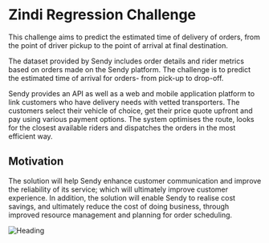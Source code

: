# Zindi Regression Challenge

This challenge aims to predict the estimated time of delivery of orders, from the point of driver pickup to the point of arrival at final destination.

The dataset provided by Sendy includes order details and rider metrics based on orders made on the Sendy platform. The challenge is to predict the estimated time of arrival for orders- from pick-up to drop-off.

Sendy provides an API as well as a web and mobile application platform to link customers who have delivery needs with vetted transporters. The customers select their vehicle of choice, get their price quote upfront and pay using various payment options. The system optimises the route, looks for the closest available riders and dispatches the orders in the most efficient way.

## Motivation

The solution will help Sendy enhance customer communication and improve the reliability of its service; which will ultimately improve customer experience. In addition, the solution will enable Sendy to realise cost savings, and ultimately reduce the cost of doing business, through improved resource management and planning for order scheduling.

![Heading](https://cdn1.vc4a.com/media/2015/12/Sendy-delivery-900x322.jpg)
